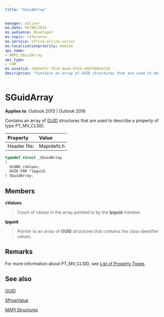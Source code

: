 ```yaml
---
title: "SGuidArray"
 
 
manager: soliver
ms.date: 03/09/2015
ms.audience: Developer
ms.topic: reference
ms.service: office-online-server
ms.localizationpriority: medium
api_name:
- MAPI.SGuidArray
api_type:
- COM
ms.assetid: 2091e5fc-75c8-4ea4-87e9-a9bf508e9c58
description: "Contains an array of GUID structures that are used to describe a property of type PT_MV_CLSID."
---
```


# SGuidArray

  
  
**Applies to**: Outlook 2013 | Outlook 2016 
  
Contains an array of [GUID](guid.md) structures that are used to describe a property of type PT_MV_CLSID. 
  
|Property |Value |
|:-----|:-----|
|Header file:  <br/> |Mapidefs.h  <br/> |
   
```cpp
typedef struct _SGuidArray
{
  ULONG cValues;
  GUID FAR *lpguid;
} SGuidArray;

```

## Members

 **cValues**
  
> Count of values in the array pointed to by the **lpguid** member. 
    
 **lpguid**
  
> Pointer to an array of **GUID** structures that contains the class identifier values. 
    
## Remarks

For more information about PT_MV_CLSID, see [List of Property Types](property-types.md).
  
## See also



[GUID](guid.md)
  
[SPropValue](spropvalue.md)


[MAPI Structures](mapi-structures.md)

